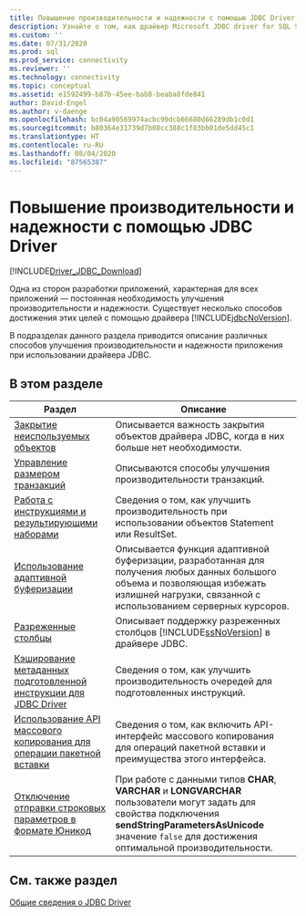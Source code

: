 ```yaml
---
title: Повышение производительности и надежности с помощью JDBC Driver
description: Узнайте о том, как драйвер Microsoft JDBC driver for SQL Server способен повысить производительность и надежность работы приложения.
ms.custom: ''
ms.date: 07/31/2020
ms.prod: sql
ms.prod_service: connectivity
ms.reviewer: ''
ms.technology: connectivity
ms.topic: conceptual
ms.assetid: e1592499-b87b-45ee-bab8-beaba8fde841
author: David-Engel
ms.author: v-daenge
ms.openlocfilehash: bc04a90569974acbc99dcb66680d66289db1c0d1
ms.sourcegitcommit: b80364e31739d7b08cc388c1f83bb01de5dd45c1
ms.translationtype: HT
ms.contentlocale: ru-RU
ms.lasthandoff: 08/04/2020
ms.locfileid: "87565387"
---
```

# <a name="improving-performance-and-reliability-with-the-jdbc-driver"></a>Повышение производительности и надежности с помощью JDBC Driver

[!INCLUDE[Driver_JDBC_Download](../../includes/driver_jdbc_download.md)]

Одна из сторон разработки приложений, характерная для всех приложений — постоянная необходимость улучшения производительности и надежности. Существует несколько способов достижения этих целей с помощью драйвера [!INCLUDE[jdbcNoVersion](../../includes/jdbcnoversion_md.md)].  
  
В подразделах данного раздела приводится описание различных способов улучшения производительности и надежности приложения при использовании драйвера JDBC.  

## <a name="in-this-section"></a>В этом разделе

|Раздел|Описание|  
|-----------|-----------------|  
|[Закрытие неиспользуемых объектов](../../connect/jdbc/closing-objects-when-not-in-use.md)|Описывается важность закрытия объектов драйвера JDBC, когда в них больше нет необходимости.|  
|[Управление размером транзакций](../../connect/jdbc/managing-transaction-size.md)|Описываются способы улучшения производительности транзакций.|  
|[Работа с инструкциями и результирующими наборами](../../connect/jdbc/working-with-statements-and-result-sets.md)|Сведения о том, как улучшить производительность при использовании объектов Statement или ResultSet.|  
|[Использование адаптивной буферизации](../../connect/jdbc/using-adaptive-buffering.md)|Описывается функция адаптивной буферизации, разработанная для получения любых данных большого объема и позволяющая избежать излишней нагрузки, связанной с использованием серверных курсоров.|  
|[Разреженные столбцы](../../connect/jdbc/sparse-columns.md)|Описывает поддержку разреженных столбцов [!INCLUDE[ssNoVersion](../../includes/ssnoversion-md.md)] в драйвере JDBC.|  
|[Кэширование метаданных подготовленной инструкции для JDBC Driver](../../connect/jdbc/prepared-statement-metadata-caching-for-the-jdbc-driver.md)|Сведения о том, как улучшить производительность очередей для подготовленных инструкций.|
|[Использование API массового копирования для операции пакетной вставки](../../connect/jdbc/use-bulk-copy-api-batch-insert-operation.md)|Сведения о том, как включить API-интерфейс массового копирования для операций пакетной вставки и преимущества этого интерфейса.|
|[Отключение отправки строковых параметров в формате Юникод](../../connect/jdbc/setting-the-connection-properties.md)|При работе с данными типов **CHAR**, **VARCHAR** и **LONGVARCHAR** пользователи могут задать для свойства подключения **sendStringParametersAsUnicode** значение `false` для достижения оптимальной производительности.|

## <a name="see-also"></a>См. также раздел

[Общие сведения о JDBC Driver](../../connect/jdbc/overview-of-the-jdbc-driver.md)  
  
